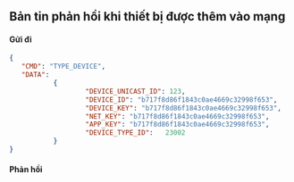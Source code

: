 
# 
## Bản tin phản hồi khi thiết bị được thêm vào mạng
#### Gửi đi

```json
{
   "CMD": "TYPE_DEVICE",
   "DATA": 
           {
                   "DEVICE_UNICAST_ID": 123,
                   "DEVICE_ID": "b717f8d86f1843c0ae4669c32998f653", 
                   "DEVICE_KEY": "b717f8d86f1843c0ae4669c32998f653",
                   "NET_KEY": "b717f8d86f1843c0ae4669c32998f653",
                   "APP_KEY": "b717f8d86f1843c0ae4669c32998f653",
                   "DEVICE_TYPE_ID":   23002                
           }   
}
```

#### Phản hồi
```json

```

